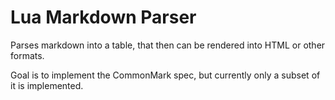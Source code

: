 # Lua Markdown Parser

Parses markdown into a table, that then can be rendered into HTML or other formats.

Goal is to implement the CommonMark spec, but currently only a subset of it is implemented.